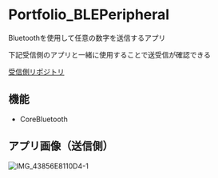 # Portfolio_BLEPeripheral
Bluetoothを使用して任意の数字を送信するアプリ

下記受信側のアプリと一緒に使用することで送受信が確認できる

[受信側リポジトリ](https://github.com/Genki2/Portfolio_BLECentral)

## 機能
* CoreBluetooth

## アプリ画像（送信側）
![IMG_43856E8110D4-1](https://user-images.githubusercontent.com/103569591/200169703-9c3c844e-1691-4504-aea1-76b89d706673.jpeg)
